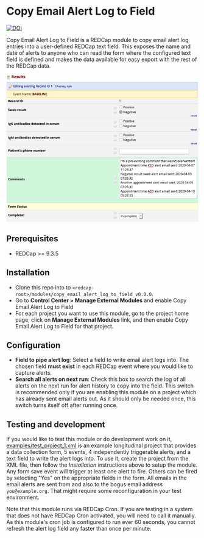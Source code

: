 # Copy Email Alert Log to Field

[![DOI](https://zenodo.org/badge/DOI/10.5281/zenodo.4253415.svg)](https://doi.org/10.5281/zenodo.4253415)

Copy Email Alert Log to Field is a REDCap module to copy email alert log entries into a user-defined REDCap text field. This exposes the name and date of alerts to anyone who can read the form where the configured text field is defined and makes the data available for easy export with the rest of the REDCap data.

![](img/comment_field.png)

## Prerequisites
- REDCap >= 9.3.5

## Installation
- Clone this repo into to `<redcap-root>/modules/copy_email_alert_log_to_field_v0.0.0`.
- Go to **Control Center > Manage External Modules** and enable Copy Email Alert Log to Field
- For each project you want to use this module, go to the project home page, click on **Manage External Modules** link, and then enable Copy Email Alert Log to Field for that project.

## Configuration

- **Field to pipe alert log**: Select a field to write email alert logs into. The chosen field **must exist** in each REDCap event where you would like to capture alerts.
- **Search all alerts on next run**: Check this box to search the log of all alerts on the next run for alert history to copy into the field. This switch is recommended only if you are enabling this module on a project which has already sent email alerts out. As it should only be needed once, this switch turns itself off after running once. 


## Testing and development

If you would like to test this module or do development work on it, [examples/test_project_1.xml](examples/test_project_1.xml) is an example longitudinal project that provides a data collection form, 5 events, 4 independently triggerable alerts, and a text field to write the alert logs into. To use it, create the project from the XML file, then follow the _Installation_ instructions above to setup the module. Any form save event will trigger at least one alert to fire. Others can be fired by selecting "Yes" on the appropriate fields in the form. All emails in the email alerts are sent from and also to the bogus email address `you@example.org`. That might require some reconfiguration in your test environment.

Note that this module runs via REDCap Cron. If you are testing in a system that does not have REDCap Cron activated, you will need to call it manually. As this module's cron job is configured to run ever 60 seconds, you cannot refresh the alert log field any faster than once per minute.
